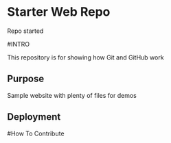 # Starter Web Repo

Repo started

#INTRO

This repository is for showing how Git and GitHub work

## Purpose

Sample website with plenty of files for demos

## Deployment

#How To Contribute
